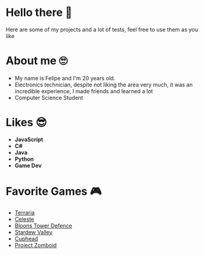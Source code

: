 # Hello there 👋
Here are some of my projects and a lot of tests, feel free to use them as you like

# About me 🙄
- My name is Felipe and I'm 20 years old.
- Electronics technician, despite not liking the area very much, it was an incredible experience, I made friends and learned a lot
- Computer Science Student

# Likes 😎
- **JavaScript**
- **C#**
- **Java**
- **Python**
- **Game Dev**

# Favorite Games 🎮
- [Terraria](https://store.steampowered.com/app/105600/Terraria/)
- [Celeste](https://store.steampowered.com/app/504230/Celeste/)
- [Bloons Tower Defence](https://store.steampowered.com/app/960090/Bloons_TD_6/)
- [Stardew Valley](https://store.steampowered.com/app/413150/Stardew_Valley/)
- [Cuphead](https://store.steampowered.com/app/268910/Cuphead/)
- [Project Zomboid](https://store.steampowered.com/app/108600/Project_Zomboid/)



<!--
**ofelipescherer/ofelipescherer** is a ✨ _special_ ✨ repository because its `README.md` (this file) appears on your GitHub profile.

Here are some ideas to get you started:

- 🔭 I’m currently working on ...
- 🌱 I’m currently learning ...
- 👯 I’m looking to collaborate on ...
- 🤔 I’m looking for help with ...
- 💬 Ask me about ...
- 📫 How to reach me: ...
- 😄 Pronouns: ...
- ⚡ Fun fact: ...
-->
